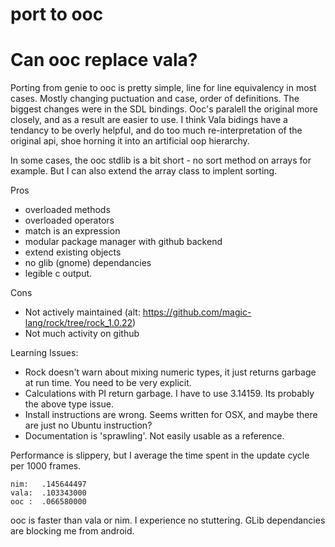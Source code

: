 # port to ooc

# Can ooc replace vala?


Porting from genie to ooc is pretty simple, line for line equivalency in most cases. 
Mostly changing puctuation and case, order of definitions.
The biggest changes were in the SDL bindings. Ooc's paralell the original more closely,
and as a result are easier to use.
I think Vala bidings have a tendancy to be overly helpful, and do too much re-interpretation of the original api,
shoe horning it into an artificial oop hierarchy.

In some cases, the ooc stdlib is a bit short - no sort method on arrays for example. But I can also
extend the array class to implent sorting. 

Pros 
* overloaded methods
* overloaded operators
* match is an expression
* modular package manager with github backend
* extend existing objects
* no glib (gnome) dependancies
* legible c output.

Cons
* Not actively maintained (alt: https://github.com/magic-lang/rock/tree/rock_1.0.22)
* Not much activity on github

Learning Issues:
* Rock doesn't warn about mixing numeric types, it just returns garbage at run time. You need to be very explicit.
* Calculations with PI return garbage. I have to use 3.14159. Its probably the above type issue.
* Install instructions are wrong. Seems written for OSX, and maybe there are just no Ubuntu instruction?
* Documentation is 'sprawling'. Not easily usable as a reference. 


Performance is slippery, but I average the time spent in the update cycle per 1000 frames.

    nim:   .145644497
    vala:  .103343000
    ooc :  .066580000

ooc is faster than vala or nim. I experience no stuttering.
GLib dependancies are blocking me from android.

